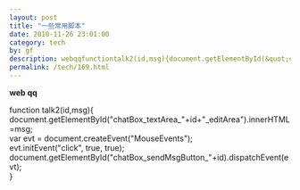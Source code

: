 ```yaml
---
layout: post
title: "一些常用脚本"
date: 2010-11-26 23:01:00
category: tech
by: gf
description: webqqfunctiontalk2(id,msg){document.getElementById(&quot;chatBox_textArea_&quot;+id+&quot;_editArea&quot;).innerHTML=msg;varevt=document.createEvent(&quot;MouseEvents&quot;);evt.i
permalink: /tech/169.html
---
```

**web qq**

function talk2(id,msg)\{  
document.getElementById("chatBox\_textArea\_"+id+"\_editArea").innerHTML=msg;  
var evt = document.createEvent("MouseEvents");  
evt.initEvent("click", true, true);  
document.getElementById("chatBox\_sendMsgButton\_"+id).dispatchEvent(evt);  
\}

  
